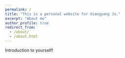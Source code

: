 ```yaml
---
permalink: /
title: "This is a personal website for Xiangyang Ju."
excerpt: "About me"
author_profile: true
redirect_from: 
  - /about/
  - /about.html
---
```


Introduction to yourself!

